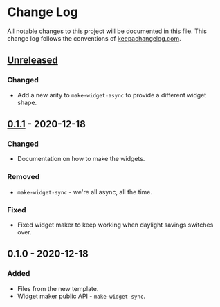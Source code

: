 # Change Log
All notable changes to this project will be documented in this file. This change log follows the conventions of [keepachangelog.com](http://keepachangelog.com/).

## [Unreleased]
### Changed
- Add a new arity to `make-widget-async` to provide a different widget shape.

## [0.1.1] - 2020-12-18
### Changed
- Documentation on how to make the widgets.

### Removed
- `make-widget-sync` - we're all async, all the time.

### Fixed
- Fixed widget maker to keep working when daylight savings switches over.

## 0.1.0 - 2020-12-18
### Added
- Files from the new template.
- Widget maker public API - `make-widget-sync`.

[Unreleased]: https://github.com/your-name/solution-05/compare/0.1.1...HEAD
[0.1.1]: https://github.com/your-name/solution-05/compare/0.1.0...0.1.1
